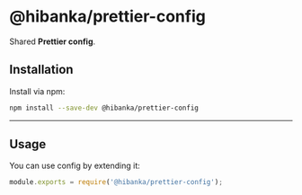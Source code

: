 # @hibanka/prettier-config

Shared **Prettier config**.

## Installation

Install via npm:

```sh
npm install --save-dev @hibanka/prettier-config
```

---

## Usage

You can use config by extending it:

```js
module.exports = require('@hibanka/prettier-config');
```